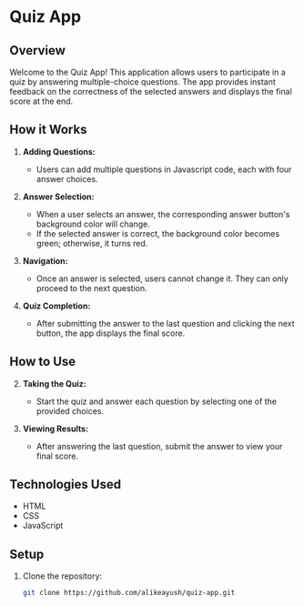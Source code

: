 # Quiz App

## Overview

Welcome to the Quiz App! This application allows users to participate in a quiz by answering multiple-choice questions. The app provides instant feedback on the correctness of the selected answers and displays the final score at the end.

## How it Works

1. **Adding Questions:**
   - Users can add multiple questions in Javascript code, each with four answer choices.

2. **Answer Selection:**
   - When a user selects an answer, the corresponding answer button's background color will change.
   - If the selected answer is correct, the background color becomes green; otherwise, it turns red.

3. **Navigation:**
   - Once an answer is selected, users cannot change it. They can only proceed to the next question.

4. **Quiz Completion:**
   - After submitting the answer to the last question and clicking the next button, the app displays the final score.

## How to Use


2. **Taking the Quiz:**
   - Start the quiz and answer each question by selecting one of the provided choices.

3. **Viewing Results:**
   - After answering the last question, submit the answer to view your final score.

## Technologies Used

- HTML
- CSS
- JavaScript

## Setup

1. Clone the repository:

   ```bash
   git clone https://github.com/alikeayush/quiz-app.git
